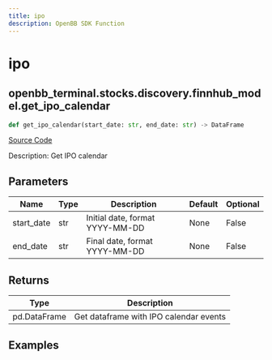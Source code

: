 ```yaml
---
title: ipo
description: OpenBB SDK Function
---
```


# ipo

## openbb_terminal.stocks.discovery.finnhub_model.get_ipo_calendar

```python title='openbb_terminal/stocks/discovery/finnhub_model.py'
def get_ipo_calendar(start_date: str, end_date: str) -> DataFrame
```
[Source Code](https://github.com/OpenBB-finance/OpenBBTerminal/tree/main/openbb_terminal/stocks/discovery/finnhub_model.py#L16)

Description: Get IPO calendar

## Parameters

| Name | Type | Description | Default | Optional |
| ---- | ---- | ----------- | ------- | -------- |
| start_date | str | Initial date, format YYYY-MM-DD | None | False |
| end_date | str | Final date, format YYYY-MM-DD | None | False |

## Returns

| Type | Description |
| ---- | ----------- |
| pd.DataFrame | Get dataframe with IPO calendar events |

## Examples

